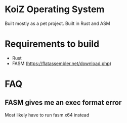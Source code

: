 # KoiZ Operating System
Built mostly as a pet project.
Built in Rust and ASM

# Requirements to build
- Rust
- FASM (https://flatassembler.net/download.php)

# FAQ

## FASM gives me an exec format error
Most likely have to run fasm.x64 instead